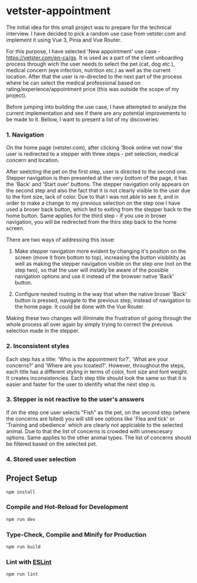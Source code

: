 # vetster-appointment

The initial idea for this small project was to prepare for the technical interview. I have decided to pick a random use case from vetster.com and implement it using Vue 3, Pinia and Vue Router. 

For this purpose, I have selected 'New appointment' use case - https://vetster.com/en-ca/gs. It is used as a part of the client unboarding process through wich the user needs to select the pet (cat, dog etc.), medical concern (eye infection, nutrition etc.) as well as the current location. After that the user is re-directed to the next part of the process where he can select the medical professional based on rating/experience/appointment price (this was outside the scope of my project).

Before jumping into building the use case, I have attempted to analyze the current implementation and see if there are any potential improvements to be made to it. Bellow, I want to present a list of my discoveries:

### 1. Navigation
On the home page (vetster.com), after clicking 'Book online vet now' the user is redirected to a stepper with three steps - pet selection, medical concern and location. 

After seelcting the pet on the first step, user is directed to the second one. Stepper navigation is then presented at the very bottom of the page, it has the 'Back' and 'Start over' buttons. The stepper navigation only appears on the second step and also the fact that it is not clearly visible to the user due to the font size, lack of color. Due to that I was not able to see it, and in order to make a change to my previous selection on the step one I have used a broser back button, which led to exiting from the stepper back to the home button. Same applies for the third step - if you use in broser navigation, you will be redirected from the thirs step back to the home screen.

There are two ways of addressing this issue:

1) Make stepper navigation more evident by changing it's position on the screen (move it from bottom to top), increasing the button visiblitity as well as making the stepper navigation visible on the step one (not on the step two), so that the user will instatly be aware of the possible navigation options and use it instead of the browser native 'Back' button.

2) Configure nested routing in the way that when the native broser 'Back' button is pressed, navigate to the previous step, instead of navigation to the home page. It could be done with the Vue Router.

Making these two changes will illiminate the frustration of going through the whole process all over again by simply trying to correct the previous selection made in the stepper. 

### 2. Inconsistent styles
Each step has a title: 'Who is the appointment for?', 'What are your concerns?' and 'Where are you lcoated?'. However, throughout the steps, each title has a different styling in terms of color, font size and font weight. It creates inconsistencies. Each step title should look the same so that it is easier and faster for the user to identify what the next step is. 

### 3. Stepper is not reactive to the user's answers
If on the step one user selects "Fish" as the pet, on the second step (where the concerns are lsited) you will still see options like 'Flea and tick' or 'Training and obedience' which are clearly not applciable to the selected animal. Due to that the list of concerns is crowded with unnescesary options. Same applies to the other animal types. The list of concerns should be filtered based on the selected pet.

### 4. Stored user selection


## Project Setup

```sh
npm install
```

### Compile and Hot-Reload for Development

```sh
npm run dev
```

### Type-Check, Compile and Minify for Production

```sh
npm run build
```

### Lint with [ESLint](https://eslint.org/)

```sh
npm run lint
```
